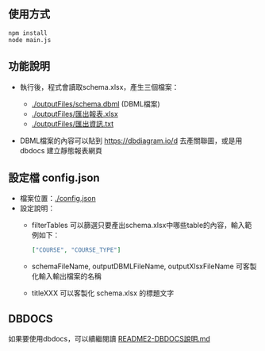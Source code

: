 ## 使用方式

```
npm install
node main.js
```

## 功能說明

- 執行後，程式會讀取schema.xlsx，產生三個檔案：
    - [./outputFiles/schema.dbml](./outputFiles/schema.dbml) (DBML檔案)
    - [./outputFiles/匯出報表.xlsx](./outputFiles/匯出報表.xlsx)
    - [./outputFiles/匯出資訊.txt](./outputFiles/匯出資訊.txt)

- DBML檔案的內容可以貼到 https://dbdiagram.io/d 去產關聯圖，或是用 dbdocs 建立靜態報表網頁



## 設定檔 config.json

- 檔案位置：[./config.json](./config.json)
- 設定說明：
    - filterTables 可以篩選只要產出schema.xlsx中哪些table的內容，輸入範例如下：
        ```json
        ["COURSE", "COURSE_TYPE"]
        ```

    - schemaFileName, outputDBMLFileName, outputXlsxFileName 可客製化輸入輸出檔案的名稱
    - titleXXX 可以客製化 schema.xlsx 的標題文字


## DBDOCS 

如果要使用dbdocs，可以續繼閱讀 [README2-DBDOCS說明.md](./README2-DBDOCS說明.md)



